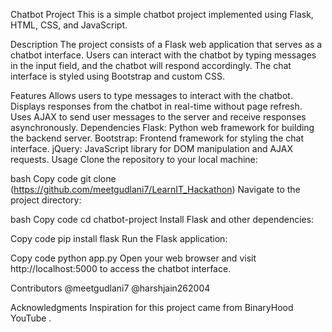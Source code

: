 Chatbot Project
This is a simple chatbot project implemented using Flask, HTML, CSS, and JavaScript.

Description
The project consists of a Flask web application that serves as a chatbot interface. Users can interact with the chatbot by typing messages in the input field, and the chatbot will respond accordingly. The chat interface is styled using Bootstrap and custom CSS.

Features
Allows users to type messages to interact with the chatbot.
Displays responses from the chatbot in real-time without page refresh.
Uses AJAX to send user messages to the server and receive responses asynchronously.
Dependencies
Flask: Python web framework for building the backend server.
Bootstrap: Frontend framework for styling the chat interface.
jQuery: JavaScript library for DOM manipulation and AJAX requests.
Usage
Clone the repository to your local machine:

bash
Copy code
git clone (https://github.com/meetgudlani7/LearnIT_Hackathon)
Navigate to the project directory:

bash
Copy code
cd chatbot-project
Install Flask and other dependencies:

Copy code
pip install flask
Run the Flask application:

Copy code
python app.py
Open your web browser and visit http://localhost:5000 to access the chatbot interface.

Contributors
@meetgudlani7
@harshjain262004

Acknowledgments
Inspiration for this project came from BinaryHood YouTube .
